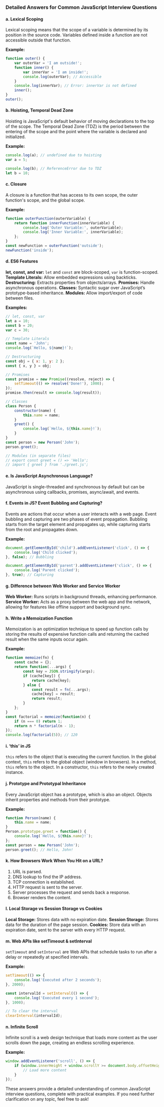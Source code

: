 ### Detailed Answers for Common JavaScript Interview Questions

#### a. Lexical Scoping
Lexical scoping means that the scope of a variable is determined by its position in the source code. Variables defined inside a function are not accessible outside that function. 

**Example:**
```javascript
function outer() {
    var outerVar = 'I am outside!';
    function inner() {
        var innerVar = 'I am inside!';
        console.log(outerVar); // Accessible
    }
    console.log(innerVar); // Error: innerVar is not defined
    inner();
}
outer();
```

#### b. Hoisting, Temporal Dead Zone
Hoisting is JavaScript's default behavior of moving declarations to the top of the scope. The Temporal Dead Zone (TDZ) is the period between the entering of the scope and the point where the variable is declared and initialized.

**Example:**
```javascript
console.log(a); // undefined due to hoisting
var a = 5;

console.log(b); // ReferenceError due to TDZ
let b = 10;
```

#### c. Closure
A closure is a function that has access to its own scope, the outer function's scope, and the global scope. 

**Example:**
```javascript
function outerFunction(outerVariable) {
    return function innerFunction(innerVariable) {
        console.log('Outer Variable:', outerVariable);
        console.log('Inner Variable:', innerVariable);
    };
}
const newFunction = outerFunction('outside');
newFunction('inside');
```

#### d. ES6 Features
**let, const, and var:** `let` and `const` are block-scoped, `var` is function-scoped.
**Template Literals:** Allow embedded expressions using backticks.
**Destructuring:** Extracts properties from objects/arrays.
**Promises:** Handle asynchronous operations.
**Classes:** Syntactic sugar over JavaScript’s prototype-based inheritance.
**Modules:** Allow import/export of code between files.

**Examples:**
```javascript
// let, const, var
let a = 10;
const b = 20;
var c = 30;

// Template Literals
const name = 'John';
console.log(`Hello, ${name}!`);

// Destructuring
const obj = { x: 1, y: 2 };
const { x, y } = obj;

// Promises
const promise = new Promise((resolve, reject) => {
    setTimeout(() => resolve('Done!'), 1000);
});
promise.then(result => console.log(result));

// Classes
class Person {
    constructor(name) {
        this.name = name;
    }
    greet() {
        console.log(`Hello, ${this.name}!`);
    }
}
const person = new Person('John');
person.greet();

// Modules (in separate files)
// export const greet = () => 'Hello';
// import { greet } from './greet.js';
```

#### e. Is JavaScript Asynchronous Language?
JavaScript is single-threaded and synchronous by default but can be asynchronous using callbacks, promises, async/await, and events.

#### f. Events in JS? Event Bubbling and Capturing?
Events are actions that occur when a user interacts with a web page. Event bubbling and capturing are two phases of event propagation. Bubbling starts from the target element and propagates up, while capturing starts from the root and propagates down.

**Example:**
```javascript
document.getElementById('child').addEventListener('click', () => {
    console.log('Child clicked');
}, false); // Bubbling

document.getElementById('parent').addEventListener('click', () => {
    console.log('Parent clicked');
}, true); // Capturing
```

#### g. Difference between Web Worker and Service Worker
**Web Worker:** Runs scripts in background threads, enhancing performance.
**Service Worker:** Acts as a proxy between the web app and the network, allowing for features like offline support and background sync.

#### h. Write a Memoization Function
Memoization is an optimization technique to speed up function calls by storing the results of expensive function calls and returning the cached result when the same inputs occur again.

**Example:**
```javascript
function memoize(fn) {
    const cache = {};
    return function(...args) {
        const key = JSON.stringify(args);
        if (cache[key]) {
            return cache[key];
        } else {
            const result = fn(...args);
            cache[key] = result;
            return result;
        }
    };
}
const factorial = memoize(function(n) {
    if (n === 0) return 1;
    return n * factorial(n - 1);
});
console.log(factorial(5)); // 120
```

#### i. ‘this’ in JS
`this` refers to the object that is executing the current function. In the global context, `this` refers to the global object (window in browsers). In a method, `this` refers to the object. In a constructor, `this` refers to the newly created instance.

#### j. Prototype and Prototypal Inheritance
Every JavaScript object has a prototype, which is also an object. Objects inherit properties and methods from their prototype.

**Example:**
```javascript
function Person(name) {
    this.name = name;
}
Person.prototype.greet = function() {
    console.log(`Hello, ${this.name}!`);
};
const person = new Person('John');
person.greet(); // Hello, John!
```

#### k. How Browsers Work When You Hit on a URL?
1. URL is parsed.
2. DNS lookup to find the IP address.
3. TCP connection is established.
4. HTTP request is sent to the server.
5. Server processes the request and sends back a response.
6. Browser renders the content.

#### l. Local Storage vs Session Storage vs Cookies
**Local Storage:** Stores data with no expiration date.
**Session Storage:** Stores data for the duration of the page session.
**Cookies:** Store data with an expiration date, sent to the server with every HTTP request.

#### m. Web APIs like setTimeout & setInterval
`setTimeout` and `setInterval` are Web APIs that schedule tasks to run after a delay or repeatedly at specified intervals.

**Example:**
```javascript
setTimeout(() => {
    console.log('Executed after 2 seconds');
}, 2000);

const intervalId = setInterval(() => {
    console.log('Executed every 1 second');
}, 1000);

// To clear the interval
clearInterval(intervalId);
```

#### n. Infinite Scroll
Infinite scroll is a web design technique that loads more content as the user scrolls down the page, creating an endless scrolling experience.

**Example:**
```javascript
window.addEventListener('scroll', () => {
    if (window.innerHeight + window.scrollY >= document.body.offsetHeight) {
        // Load more content
    }
});
```

These answers provide a detailed understanding of common JavaScript interview questions, complete with practical examples. If you need further clarification on any topic, feel free to ask!